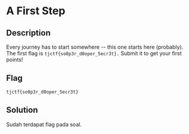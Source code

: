 # A First Step 
## Description

Every journey has to start somewhere -- this one starts here (probably). \
The first flag is ```tjctf{so0p3r_d0oper_5ecr3t}.``` Submit it to get your first points!

## Flag

```
tjctf{so0p3r_d0oper_5ecr3t}
```

## Solution

Sudah terdapat flag pada soal.